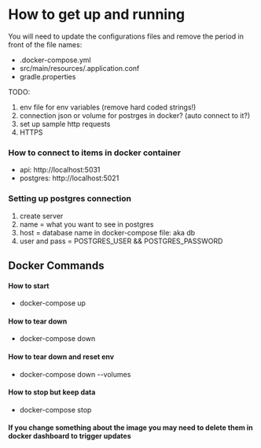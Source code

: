 
# How to get up and running
You will need to update the configurations files and remove the period in front of the file names:
- .docker-compose.yml
- src/main/resources/.application.conf
- gradle.properties

TODO:
1. env file for env variables (remove hard coded strings!)
2. connection json or volume for postrges in docker? (auto connect to it?)
3. set up sample http requests
4. HTTPS

### How to connect to items in docker container
- api: http://localhost:5031
- postgres: http://localhost:5021

### Setting up postgres connection
1. create server
2. name = what you want to see in postgres
3. host = database name in docker-compose file: aka db
4. user and pass = POSTGRES_USER && POSTGRES_PASSWORD

## Docker Commands
#### How to start
- docker-compose up
#### How to tear down
- docker-compose down
#### How to tear down and reset env
- docker-compose down --volumes
#### How to stop but keep data
- docker-compose stop
#### If you change something about the image you may need to delete them in docker dashboard to trigger updates
